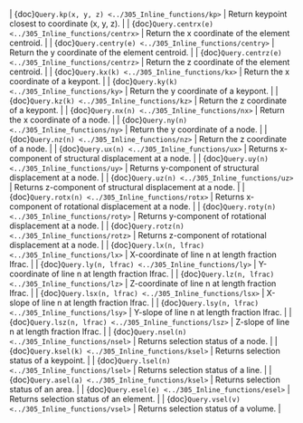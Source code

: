 | {doc}`Query.kp(x, y, z) <../305_Inline_functions/kp>` | Return keypoint closest to coordinate (x, y, z). |
| {doc}`Query.centrx(e) <../305_Inline_functions/centrx>` | Return the x coordinate of the element centroid. |
| {doc}`Query.centry(e) <../305_Inline_functions/centry>` | Return the y coordinate of the element centroid. |
| {doc}`Query.centrz(e) <../305_Inline_functions/centrz>` | Return the z coordinate of the element centroid. |
| {doc}`Query.kx(k) <../305_Inline_functions/kx>` | Return the x coordinate of a keypont. |
| {doc}`Query.ky(k) <../305_Inline_functions/ky>` | Return the y coordinate of a keypont. |
| {doc}`Query.kz(k) <../305_Inline_functions/kz>` | Return the z coordinate of a keypont. |
| {doc}`Query.nx(n) <../305_Inline_functions/nx>` | Return the x coordinate of a node. |
| {doc}`Query.ny(n) <../305_Inline_functions/ny>` | Return the y coordinate of a node. |
| {doc}`Query.nz(n) <../305_Inline_functions/nz>` | Return the z coordinate of a node. |
| {doc}`Query.ux(n) <../305_Inline_functions/ux>` | Returns x-component of structural displacement at a node. |
| {doc}`Query.uy(n) <../305_Inline_functions/uy>` | Returns y-component of structural displacement at a node. |
| {doc}`Query.uz(n) <../305_Inline_functions/uz>` | Returns z-component of structural displacement at a node. |
| {doc}`Query.rotx(n) <../305_Inline_functions/rotx>` | Returns x-component of rotational displacement at a node. |
| {doc}`Query.roty(n) <../305_Inline_functions/roty>` | Returns y-component of rotational displacement at a node. |
| {doc}`Query.rotz(n) <../305_Inline_functions/rotz>` | Returns z-component of rotational displacement at a node. |
| {doc}`Query.lx(n, lfrac) <../305_Inline_functions/lx>` | X-coordinate of line n at length fraction lfrac. |
| {doc}`Query.ly(n, lfrac) <../305_Inline_functions/ly>` | Y-coordinate of line n at length fraction lfrac. |
| {doc}`Query.lz(n, lfrac) <../305_Inline_functions/lz>` | Z-coordinate of line n at length fraction lfrac. |
| {doc}`Query.lsx(n, lfrac) <../305_Inline_functions/lsx>` | X-slope of line n at length fraction lfrac. |
| {doc}`Query.lsy(n, lfrac) <../305_Inline_functions/lsy>` | Y-slope of line n at length fraction lfrac. |
| {doc}`Query.lsz(n, lfrac) <../305_Inline_functions/lsz>` | Z-slope of line n at length fraction lfrac. |
| {doc}`Query.nsel(n) <../305_Inline_functions/nsel>` | Returns selection status of a node. |
| {doc}`Query.ksel(k) <../305_Inline_functions/ksel>` | Returns selection status of a keypoint. |
| {doc}`Query.lsel(n) <../305_Inline_functions/lsel>` | Returns selection status of a line. |
| {doc}`Query.asel(a) <../305_Inline_functions/ksel>` | Returns selection status of an area. |
| {doc}`Query.esel(e) <../305_Inline_functions/esel>` | Returns selection status of an element. |
| {doc}`Query.vsel(v) <../305_Inline_functions/vsel>` | Returns selection status of a volume. |



